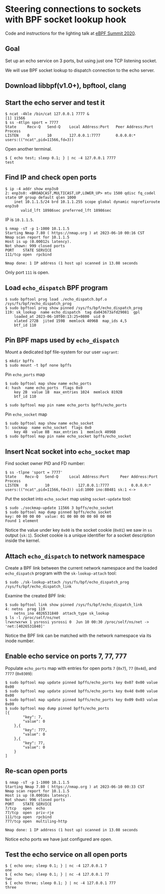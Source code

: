 # Steering connections to sockets with BPF socket lookup hook

Code and instructions for the lighting talk at [eBPF Summit 2020](https://ebpf.io/summit-2020/).

## Goal

Set up an echo service on 3 ports, but using just one TCP listening socket.

We will use BPF socket lookup to dispatch connection to the echo server.

## Download libbpf(v1.0+), bpftool, clang
## Start the echo server and test it

```
$ ncat -4kle /bin/cat 127.0.0.1 7777 &
[1] 11566
$ ss -4tlpn sport = 7777
State     Recv-Q   Send-Q    Local Address:Port   Peer Address:Port     Process         
LISTEN    0        10        127.0.0.1:7777       0.0.0.0:*             users:(("ncat",pid=11566,fd=3))
```

Open another terminal.
```
$ { echo test; sleep 0.1; } | nc -4 127.0.0.1 7777
test
```

## Find IP and check open ports

```
$ ip -4 addr show enp3s0
2: enp3s0: <BROADCAST,MULTICAST,UP,LOWER_UP> mtu 1500 qdisc fq_codel state UP group default qlen 1000
    inet 10.1.1.5/24 brd 10.1.1.255 scope global dynamic noprefixroute enp3s0
       valid_lft 18986sec preferred_lft 18986sec
```

IP is `10.1.1.5`.

```
$ nmap -sT -p 1-1000 10.1.1.5
Starting Nmap 7.80 ( https://nmap.org ) at 2023-06-10 00:16 CST
Nmap scan report for 10.1.1.5
Host is up (0.00012s latency).
Not shown: 999 closed ports
PORT    STATE SERVICE
111/tcp open  rpcbind

Nmap done: 1 IP address (1 host up) scanned in 13.08 seconds

```

Only port `111` is open.

## Load `echo_dispatch` BPF program

```
$ sudo bpftool prog load ./echo_dispatch.bpf.o /sys/fs/bpf/echo_dispatch_prog
$ sudo bpftool prog show pinned /sys/fs/bpf/echo_dispatch_prog
119: sk_lookup  name echo_dispatch  tag da043673afd29081  gpl
	loaded_at 2023-06-10T00:13:25+0800  uid 0
	xlated 272B  jited 159B  memlock 4096B  map_ids 4,5
	btf_id 110
```

## Pin BPF maps used by `echo_dispatch`

Mount a dedicated bpf file-system for our user `vagrant`:

```
$ mkdir bpffs
$ sudo mount -t bpf none bpffs
```

Pin `echo_ports` map

```
$ sudo bpftool map show name echo_ports
4: hash  name echo_ports  flags 0x0
	key 2B  value 1B  max_entries 1024  memlock 8192B
	btf_id 110

$ sudo bpftool map pin name echo_ports bpffs/echo_ports
```

Pin `echo_socket` map

```
$ sudo bpftool map show name echo_socket
5: sockmap  name echo_socket  flags 0x0
	key 4B  value 8B  max_entries 1  memlock 4096B
$ sudo bpftool map pin name echo_socket bpffs/echo_socket
```

## Insert Ncat socket into `echo_socket` map

Find socket owner PID and FD number:

```
$ ss -tlpne 'sport = 7777'
State    Recv-Q   Send-Q     Local Address:Port     Peer Address:Port  Process  
LISTEN   0        10             127.0.0.1:7777          0.0.0.0:*      users:(("ncat",pid=11566,fd=3)) uid:1000 ino:88481 sk:1 <->
```

Put the socket into `echo_socket` map using `socket-update` tool:

```
$ sudo ./sockmap-update 11566 3 bpffs/echo_socket
$ sudo bpftool map dump pinned bpffs/echo_socket
key: 00 00 00 00  value: 01 00 00 00 00 00 00 00
Found 1 element
```

Notice the value under key `0x00` is the socket cookie (`0x01`) we saw in `ss`
output (`sk:1`). Socket cookie is a unique identifier for a socket description
inside the kernel.

## Attach `echo_dispatch` to network namespace

Create a BPF link between the current network namespace and the loaded
`echo_dispatch` program with the `sk-lookup-attach` tool:

```
$ sudo ./sk-lookup-attach /sys/fs/bpf/echo_dispatch_prog /sys/fs/bpf/echo_dispatch_link
```

Examine the created BPF link:

```
$ sudo bpftool link show pinned /sys/fs/bpf/echo_dispatch_link
4: netns  prog 119  
	netns_ino 4026531840  attach_type sk_lookup 
$ ls -l /proc/self/ns/net
lrwxrwxrwx 1 ysrossi ysrossi 0  Jun 10 00:30 /proc/self/ns/net -> 'net:[4026531840]'
```

Notice the BPF link can be matched with the network namespace via its inode number.

## Enable echo service on ports 7, 77, 777

Populate `echo_ports` map with entries for open ports `7` (`0x7`), `77`
(`0x4d`), and `7777` (`0x0309`):

```
$ sudo bpftool map update pinned bpffs/echo_ports key 0x07 0x00 value 0x00
$ sudo bpftool map update pinned bpffs/echo_ports key 0x4d 0x00 value 0x00
$ sudo bpftool map update pinned bpffs/echo_ports key 0x09 0x03 value 0x00
$ sudo bpftool map dump pinned bpffs/echo_ports
[{
        "key": 7,
        "value": 0
    },{
        "key": 777,
        "value": 0
    },{
        "key": 77,
        "value": 0
    }
]

```

## Re-scan open ports

```
$ nmap -sT -p 1-1000 10.1.1.5
Starting Nmap 7.80 ( https://nmap.org ) at 2023-06-10 00:33 CST
Nmap scan report for 10.1.1.5
Host is up (0.00016s latency).
Not shown: 996 closed ports
PORT    STATE SERVICE
7/tcp   open  echo
77/tcp  open  priv-rje
111/tcp open  rpcbind
777/tcp open  multiling-http

Nmap done: 1 IP address (1 host up) scanned in 13.08 seconds

```

Notice echo ports we have just configured are open.

## Test the echo service on all open ports

```
$ { echo one; sleep 0.1; } | nc -4 127.0.0.1 7
one
$ { echo two; sleep 0.1; } | nc -4 127.0.0.1 77
two
$ { echo three; sleep 0.1; } | nc -4 127.0.0.1 777
three
```

